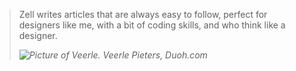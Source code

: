 <blockquote>
  <p>Zell writes articles that are always easy to follow, perfect for designers like me, with a bit of coding skills, and who think like a designer.</p>
  <cite>
    <img src="/images/quotes/veerle.jpg" alt="Picture of Veerle.">
    <span>Veerle Pieters, Duoh.com</span>
  </cite>
</blockquote>
